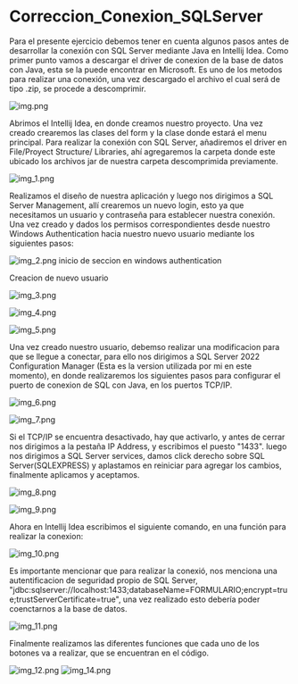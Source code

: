 # Correccion_Conexion_SQLServer

Para el presente ejercicio debemos tener en cuenta algunos pasos antes de desarrollar la conexión con SQL Server 
mediante Java en Intellij Idea. Como primer punto vamos a descargar el driver de conexion de la base de datos con Java, 
esta se la puede encontrar en Microsoft. Es uno de los metodos para realizar una conexión, una vez descargado el 
archivo el cual será de tipo .zip, se procede a descomprimir. 

![img.png](img.png)

Abrimos el Intellij Idea, en donde creamos nuestro proyecto. Una vez creado crearemos las clases del form y la clase 
donde estará el menu principal. Para realizar la conexión con SQL Server, añadiremos el driver en File/Proyect Structure/
Libraries, ahí agregaremos la carpeta donde este ubicado los archivos jar de nuestra carpeta descomprimida previamente.

![img_1.png](img_1.png)

Realizamos el diseño de nuestra aplicación y luego nos dirigimos a SQL Server Management, allí crearemos un nuevo login, 
esto ya que necesitamos un usuario y contraseña para establecer nuestra conexión. Una vez creado y dados los permisos 
correspondientes desde nuestro Windows Authentication hacia nuestro nuevo usuario mediante los siguientes pasos:

![img_2.png](img_2.png)
inicio de seccion en windows authentication

Creacion de nuevo usuario

![img_3.png](img_3.png)

![img_4.png](img_4.png)

![img_5.png](img_5.png)

Una vez creado nuestro usuario, debemso realizar una modificacion para que se llegue a conectar, para ello nos dirigimos
a SQL Server 2022 Configuration Manager (Esta es la version utilizada por mi en este momento), en donde realizaremos 
los siguientes pasos para configurar el puerto de conexion de SQL con Java, en los puertos TCP/IP.

![img_6.png](img_6.png)

![img_7.png](img_7.png)

Si el TCP/IP se encuentra desactivado, hay que activarlo, y antes de cerrar nos dirigimos a la pestaña IP Address, y 
escribimos el puesto "1433". luego nos dirigimos a SQL Server services, damos click derecho sobre SQL Server(SQLEXPRESS)
y aplastamos en reiniciar para agregar los cambios, finalmente aplicamos y aceptamos. 

![img_8.png](img_8.png)

![img_9.png](img_9.png)

Ahora en Intellij Idea escribimos el siguiente comando, en una función para realizar la conexion:

![img_10.png](img_10.png)

Es importante mencionar que para realizar la conexió, nos menciona una autentificacion de seguridad propio de SQL Server,
"jdbc:sqlserver://localhost:1433;databaseName=FORMULARIO;encrypt=true;trustServerCertificate=true", una vez realizado esto 
debería poder coenctarnos a la base de datos.

![img_11.png](img_11.png)

Finalmente realizamos las diferentes funciones que cada uno de los botones va a realizar, que se encuentran en el código. 

![img_12.png](img_12.png)
![img_14.png](img_14.png)

